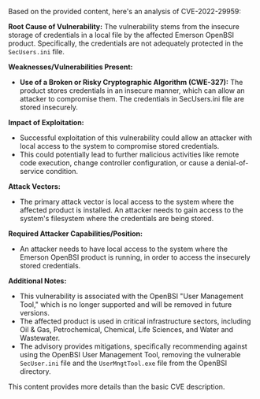 Based on the provided content, here's an analysis of CVE-2022-29959:

**Root Cause of Vulnerability:**
The vulnerability stems from the insecure storage of credentials in a local file by the affected Emerson OpenBSI product. Specifically, the credentials are not adequately protected in the `SecUsers.ini` file.

**Weaknesses/Vulnerabilities Present:**
- **Use of a Broken or Risky Cryptographic Algorithm (CWE-327):** The product stores credentials in an insecure manner, which can allow an attacker to compromise them. The credentials in SecUsers.ini file are stored insecurely.

**Impact of Exploitation:**
- Successful exploitation of this vulnerability could allow an attacker with local access to the system to compromise stored credentials.
- This could potentially lead to further malicious activities like remote code execution, change controller configuration, or cause a denial-of-service condition.

**Attack Vectors:**
- The primary attack vector is local access to the system where the affected product is installed. An attacker needs to gain access to the system's filesystem where the credentials are being stored.

**Required Attacker Capabilities/Position:**
- An attacker needs to have local access to the system where the Emerson OpenBSI product is running, in order to access the insecurely stored credentials.

**Additional Notes:**
- This vulnerability is associated with the OpenBSI "User Management Tool," which is no longer supported and will be removed in future versions.
- The affected product is used in critical infrastructure sectors, including Oil & Gas, Petrochemical, Chemical, Life Sciences, and Water and Wastewater.
- The advisory provides mitigations, specifically recommending against using the OpenBSI User Management Tool, removing the vulnerable `SecUser.ini` file and the `UserMngtTool.exe` file from the OpenBSI directory.

This content provides more details than the basic CVE description.